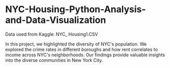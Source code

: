# NYC-Housing-Python-Analysis-and-Data-Visualization


Data used from Kaggle: NYC_ Housing1.CSV


In this project, we highlighted the diversity of NYC's population. We explored the crime rates in different boroughs and how rent correlates to income across NYC's neighborhoods. Our findings provide valuable insights into the diverse communities in New York City.
